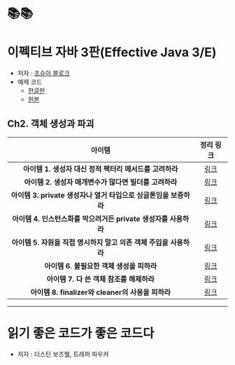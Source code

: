# 📚📚
# 이펙티브 자바 3판(Effective Java 3/E)
* 저자 : [조슈아 블로크](https://github.com/jbloch)
* 예제 코드
  - [한글판](https://github.com/WegraLee/effective-java-3e-source-code)
  - [원본](https://github.com/jbloch/effective-java-3e-source-code)

## Ch2. 객체 생성과 파괴
| 아이템 | 정리 링크
:---: | :---:
**아이템 1. 생성자 대신 정적 팩터리 메서드를 고려하라** | [링크](https://github.com/MinChul-Son/Book-for-Developer/blob/main/Effective%20Java%203E/Ch02/Item1.md)
**아이템 2. 생성자 매개변수가 많다면 빌더를 고려하라** | [링크](https://github.com/MinChul-Son/Book-for-Developer/blob/main/Effective%20Java%203E/Ch02/Item2.md)
**아이템 3. private 생성자나 열거 타입으로 싱글톤임을 보증하라** | [링크](https://github.com/MinChul-Son/Book-for-Developer/blob/main/Effective%20Java%203E/Ch02/Item3.md)
**아이템 4. 인스턴스화를 막으려거든 private 생성자를 사용하라** | [링크](https://github.com/MinChul-Son/Book-for-Developer/blob/main/Effective%20Java%203E/Ch02/Item4.md)
**아이템 5. 자원을 직접 명시하지 말고 의존 객체 주입을 사용하라** | [링크](https://github.com/MinChul-Son/Book-for-Developer/blob/main/Effective%20Java%203E/Ch02/Item5.md)
**아이템 6. 불필요한 객체 생성을 피하라** | [링크](https://github.com/MinChul-Son/Book-for-Developer/blob/main/Effective%20Java%203E/Ch02/Item6.md)
**아이템 7. 다 쓴 객체 참조를 해제하라** | [링크](https://github.com/MinChul-Son/Book-for-Developer/blob/main/Effective%20Java%203E/Ch02/Item7.md)
**아이템 8. finalizer와 cleaner의 사용을 피하라** | [링크](https://github.com/MinChul-Son/Book-for-Developer/blob/main/Effective%20Java%203E/Ch02/Item8.md)

--------------------------------
# 읽기 좋은 코드가 좋은 코드다
* 저자 : 더스틴 보즈웰, 트레퍼 파우커
